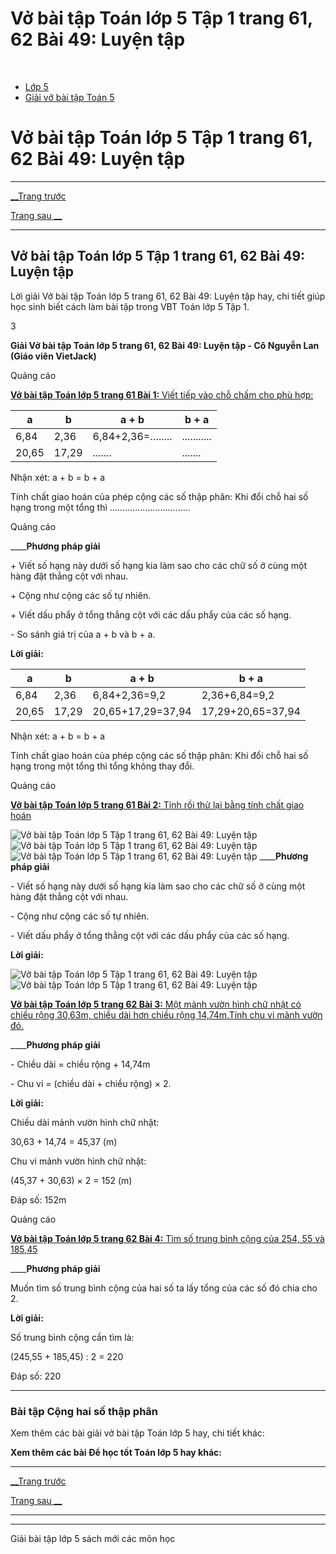 # Vở bài tập Toán lớp 5 Tập 1 trang 61, 62 Bài 49: Luyện tập

﻿

  * [Lớp 5](https://vietjack.com/series/lop-5.jsp)
  * [Giải vở bài tập Toán 5](https://vietjack.com/giai-vo-bai-tap-toan-5/index.jsp)



# Vở bài tập Toán lớp 5 Tập 1 trang 61, 62 Bài 49: Luyện tập

* * *

[__Trang trước](https://vietjack.com/giai-vo-bai-tap-toan-5/bai-48-cong-hai-so-thap-phan.jsp)

[Trang sau __](https://vietjack.com/giai-vo-bai-tap-toan-5/bai-50-tong-nhieu-so-thap-phan.jsp)

* * *

## Vở bài tập Toán lớp 5 Tập 1 trang 61, 62 Bài 49: Luyện tập

Lời giải Vở bài tập Toán lớp 5 trang 61, 62 Bài 49: Luyện tập hay, chi tiết giúp học sinh biết cách làm bài tập trong VBT Toán lớp 5 Tập 1.

3 

**Giải Vở bài tập Toán lớp 5 trang 61, 62 Bài 49: Luyện tập - Cô Nguyễn Lan (Giáo viên VietJack)**

Quảng cáo

[**Vở bài tập Toán lớp 5 trang 61 Bài 1:** Viết tiếp vào chỗ chấm cho phù hợp: ](https://vietjack.com/giai-vo-bai-tap-toan-5/bai-1-trang-61-vbt-toan-5-tap-1.jsp)

a | b | a + b | b + a  
---|---|---|---  
6,84 | 2,36 | 6,84+2,36=…..... | ...........  
20,65 | 17,29 | ....... | .......  
  
Nhận xét: a + b = b + a

Tính chất giao hoán của phép cộng các số thập phân: Khi đổi chỗ hai số hạng trong một tổng thì ….....….....….....….....

Quảng cáo

____**Phương pháp giải**

\+ Viết số hạng này dưới số hạng kia làm sao cho các chữ số ở cùng một hàng đặt thẳng cột với nhau.

\+ Cộng như cộng các số tự nhiên.

\+ Viết dấu phẩy ở tổng thẳng cột với các dấu phẩy của các số hạng.

\- So sánh giá trị của a + b và b + a.

**Lời giải:**

a | b | a + b | b + a  
---|---|---|---  
6,84 | 2,36 | 6,84+2,36=9,2 | 2,36+6,84=9,2  
20,65 | 17,29 | 20,65+17,29=37,94 | 17,29+20,65=37,94  
  
Nhận xét: a + b = b + a

Tính chất giao hoán của phép cộng các số thập phân: Khi đổi chỗ hai số hạng trong một tổng thì tổng không thay đổi.

Quảng cáo

[**Vở bài tập Toán lớp 5 trang 61 Bài 2:** Tính rồi thử lại bằng tính chất giao hoán ](https://vietjack.com/giai-vo-bai-tap-toan-5/bai-2-trang-61-vbt-toan-5-tap-1.jsp)

![Vở bài tập Toán lớp 5 Tập 1 trang 61, 62 Bài 49: Luyện tập](https://vietjack.com/giai-vo-bai-tap-toan-5/images/bai-2-trang-61-vbt-toan-5-tap-1.PNG) ![Vở bài tập Toán lớp 5 Tập 1 trang 61, 62 Bài 49: Luyện tập](https://vietjack.com/giai-vo-bai-tap-toan-5/images/bai-2-trang-61-vbt-toan-5-tap-1-1.PNG) ![Vở bài tập Toán lớp 5 Tập 1 trang 61, 62 Bài 49: Luyện tập](https://vietjack.com/giai-vo-bai-tap-toan-5/images/bai-2-trang-61-vbt-toan-5-tap-1-2.PNG) ____**Phương pháp giải**

\- Viết số hạng này dưới số hạng kia làm sao cho các chữ số ở cùng một hàng đặt thẳng cột với nhau.

\- Cộng như cộng các số tự nhiên.

\- Viết dấu phẩy ở tổng thẳng cột với các dấu phẩy của các số hạng.

**Lời giải:**

![Vở bài tập Toán lớp 5 Tập 1 trang 61, 62 Bài 49: Luyện tập](https://vietjack.com/giai-vo-bai-tap-toan-5/images/bai-2-trang-61-vbt-toan-5-tap-1-3.PNG) ![Vở bài tập Toán lớp 5 Tập 1 trang 61, 62 Bài 49: Luyện tập](https://vietjack.com/giai-vo-bai-tap-toan-5/images/bai-2-trang-61-vbt-toan-5-tap-1-4.PNG)

[**Vở bài tập Toán lớp 5 trang 62 Bài 3:** Một mảnh vườn hình chữ nhật có chiều rộng 30,63m, chiều dài hơn chiều rộng 14,74m.Tính chu vi mảnh vườn đó.](https://vietjack.com/giai-vo-bai-tap-toan-5/bai-3-trang-62-vbt-toan-5-tap-1.jsp)

____**Phương pháp giải**

\- Chiều dài = chiều rộng + 14,74m

\- Chu vi = (chiều dài + chiều rộng) × 2.

**Lời giải:**

Chiều dài mảnh vườn hình chữ nhật:

30,63 + 14,74 = 45,37 (m)

Chu vi mảnh vườn hình chữ nhật:

(45,37 + 30,63) × 2 = 152 (m)

Đáp số: 152m

Quảng cáo

[**Vở bài tập Toán lớp 5 trang 62 Bài 4:** Tìm số trung bình cộng của 254, 55 và 185,45](https://vietjack.com/giai-vo-bai-tap-toan-5/bai-4-trang-62-vbt-toan-5-tap-1.jsp)

____**Phương pháp giải**

Muốn tìm số trung bình cộng của hai số ta lấy tổng của các số đó chia cho 2. 

**Lời giải:**

Số trung bình cộng cần tìm là:

(245,55 + 185,45) : 2 = 220

Đáp số: 220

* * *

### **Bài tập Cộng hai số thập phân**

Xem thêm các bài giải vở bài tập Toán lớp 5 hay, chi tiết khác:

**Xem thêm các bài Để học tốt Toán lớp 5 hay khác:**

* * *

[__Trang trước](https://vietjack.com/giai-vo-bai-tap-toan-5/bai-48-cong-hai-so-thap-phan.jsp)

[Trang sau __](https://vietjack.com/giai-vo-bai-tap-toan-5/bai-50-tong-nhieu-so-thap-phan.jsp)

* * *

* * *

Giải bài tập lớp 5 sách mới các môn học
